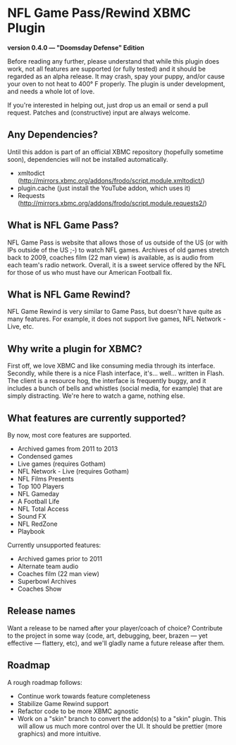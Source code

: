 # NFL Game Pass/Rewind XBMC Plugin #
**version 0.4.0 — "Doomsday Defense" Edition**

Before reading any further, please understand that while this plugin does
work, not all features are supported (or fully tested) and it should be
regarded as an alpha release. It may crash, spay your puppy, and/or cause your
oven to not heat to 400° F properly. The plugin is under development, and needs
a whole lot of love.

If you're interested in helping out, just drop us an email or send a pull
request. Patches and (constructive) input are always welcome.

## Any Dependencies? ##
Until this addon is part of an official XBMC repository (hopefully sometime
soon), dependencies will not be installed automatically.
 * xmltodict (http://mirrors.xbmc.org/addons/frodo/script.module.xmltodict/)
 * plugin.cache (just install the YouTube addon, which uses it)
 * Requests (http://mirrors.xbmc.org/addons/frodo/script.module.requests2/)

## What is NFL Game Pass? ##

NFL Game Pass is website that allows those of us outside of the US (or with IPs
outside of the US ;-) to watch NFL games. Archives of old games stretch back to
2009, coaches film (22 man view) is available, as is audio from each team's
radio network. Overall, it is a sweet service offered by the NFL for those of
us who must have our American Football fix.

## What is NFL Game Rewind? ##

NFL Game Rewind is very similar to Game Pass, but doesn't have quite as many
features. For example, it does not support live games, NFL Network - Live, etc.

## Why write a plugin for XBMC? ##

First off, we love XBMC and like consuming media through its interface.
Secondly, while there is a nice Flash interface, it's... well...
written in Flash. The client is a resource hog, the interface is frequently
buggy, and it includes a bunch of bells and whistles (social media, for
example) that are simply distracting. We're here to watch a game, nothing else.

## What features are currently supported? ##

By now, most core features are supported.

 * Archived games from 2011 to 2013
 * Condensed games
 * Live games (requires Gotham)
 * NFL Network - Live (requires Gotham)
 * NFL Films Presents
 * Top 100 Players
 * NFL Gameday
 * A Football Life
 * NFL Total Access
 * Sound FX
 * NFL RedZone
 * Playbook

Currently unsupported features:
 * Archived games prior to 2011
 * Alternate team audio
 * Coaches film (22 man view)
 * Superbowl Archives
 * Coaches Show

## Release names ##

Want a release to be named after your player/coach of choice? Contribute to the
project in some way (code, art, debugging, beer, brazen — yet effective —
flattery, etc), and we'll gladly name a future release after them.

## Roadmap ##

A rough roadmap follows:

* Continue work towards feature completeness
* Stabilize Game Rewind support
* Refactor code to be more XBMC agnostic
* Work on a "skin" branch to convert the addon(s) to a "skin" plugin. This will
 allow us much more control over the UI. It should be prettier (more graphics)
 and more intuitive.
